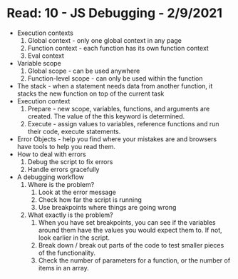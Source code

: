 # Read: 10 - JS Debugging - 2/9/2021  

- Execution contexts  
  1. Global context - only one global context in any page
  2. Function context - each function has its own function context
  3. Eval context
- Variable scope  
  1. Global scope - can be used anywhere
  2. Function-level scope - can only be used within the function
- The stack - when a statement needs data from another function, it stacks the new function on top of the current task
- Execution context
  1. Prepare - new scope, variables, functions, and arguments are created. The value of the this keyword is determined.
  2. Execute - assign values to variables, reference functions and run their code, execute statements.
- Error Objects - help you find where your mistakes are and browsers have tools to help you read them.
- How to deal with errors
  1. Debug the script to fix errors
  2. Handle errors gracefully
- A debugging workflow
  1. Where is the problem?
      1. Look at the error message
      2. Check how far the script is running
      3. Use breakpoints where things are going wrong
  2. What exactly is the problem?
      1. When you have set breakpoints, you can see if the variables around them have the values you would expect them to. If not, look earlier in the script.
      2. Break down / break out parts of the code to test smaller pieces of the functionality.
      3. Check the number of parameters for a function, or the number of items in an array.